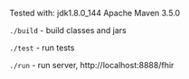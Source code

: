 Tested with:
jdk1.8.0_144
Apache Maven 3.5.0

`./build` - build classes and jars

`./test` - run tests

`./run` - run server, http://localhost:8888/fhir

